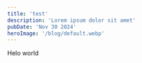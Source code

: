 ```yaml
---
title: 'test'
description: 'Lorem ipsum dolor sit amet'
pubDate: 'Nov 30 2024'
heroImage: '/blog/default.webp' 
---
```


<p>Helo world</p>